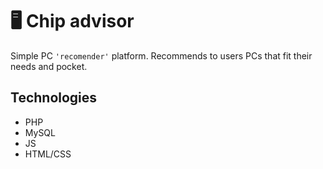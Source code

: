 # 🖥 Chip advisor
Simple PC `'recomender'` platform.
Recommends to users PCs that fit their needs and pocket.

## Technologies
- PHP
- MySQL
- JS
- HTML/CSS
